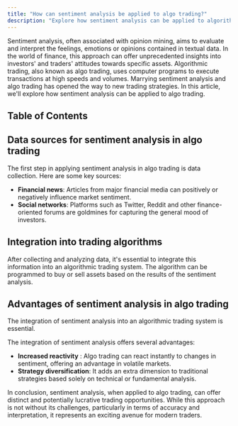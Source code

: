 ```yaml
---
title: "How can sentiment analysis be applied to algo trading?"
description: "Explore how sentiment analysis can be applied to algorithmic trading to gain valuable insights into investors' attitudes and react instantly to market shifts. Discover data sources, integration methods, and advantages in this comprehensive guide."
---
```




Sentiment analysis, often associated with opinion mining, aims to evaluate and interpret the feelings, emotions or opinions contained in textual data. In the world of finance, this approach can offer unprecedented insights into investors' and traders' attitudes towards specific assets. Algorithmic trading, also known as algo trading, uses computer programs to execute transactions at high speeds and volumes. Marrying sentiment analysis and algo trading has opened the way to new trading strategies. In this article, we'll explore how sentiment analysis can be applied to algo trading.


## Table of Contents

## Data sources for sentiment analysis in algo trading

The first step in applying sentiment analysis in algo trading is data collection. Here are some key sources:

- **Financial news**: Articles from major financial media can positively or negatively influence market sentiment.
- **Social networks**: Platforms such as Twitter, Reddit and other finance-oriented forums are goldmines for capturing the general mood of investors.

## Integration into trading algorithms

After collecting and analyzing data, it's essential to integrate this information into an algorithmic trading system. The algorithm can be programmed to buy or sell assets based on the results of the sentiment analysis.

## Advantages of sentiment analysis in algo trading

The integration of sentiment analysis into an algorithmic trading system is essential.

The integration of sentiment analysis offers several advantages:

- **Increased reactivity** : Algo trading can react instantly to changes in sentiment, offering an advantage in volatile markets.
- **Strategy diversification**: It adds an extra dimension to traditional strategies based solely on technical or fundamental analysis.

In conclusion, sentiment analysis, when applied to algo trading, can offer distinct and potentially lucrative trading opportunities. While this approach is not without its challenges, particularly in terms of accuracy and interpretation, it represents an exciting avenue for modern traders.
